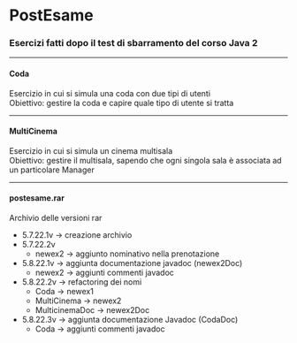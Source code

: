 # PostEsame

### Esercizi fatti dopo il test di sbarramento del corso Java 2

***

#### Coda
Esercizio in cui si simula una coda con due tipi di utenti  
Obiettivo: gestire la coda e capire quale tipo di utente si tratta

***

#### MultiCinema
Esercizio in cui si simula un cinema multisala  
Obiettivo: gestire il multisala, sapendo che ogni singola sala è associata ad un particolare Manager

***

#### postesame.rar
Archivio delle versioni rar
* 5.7.22.1v -> creazione archivio
* 5.7.22.2v
  * newex2 -> aggiunto nominativo nella prenotazione
* 5.8.22.1v -> aggiunta documentazione javadoc (newex2Doc)
  * newex2 -> aggiunti commenti javadoc
* 5.8.22.2v -> refactoring dei nomi
  * Coda -> newex1
  * MultiCinema -> newex2
  * MulticinemaDoc -> newex2Doc
* 5.8.22.3v -> aggiunta documentazione Javadoc (CodaDoc)
  * Coda -> aggiunti commenti javadoc
